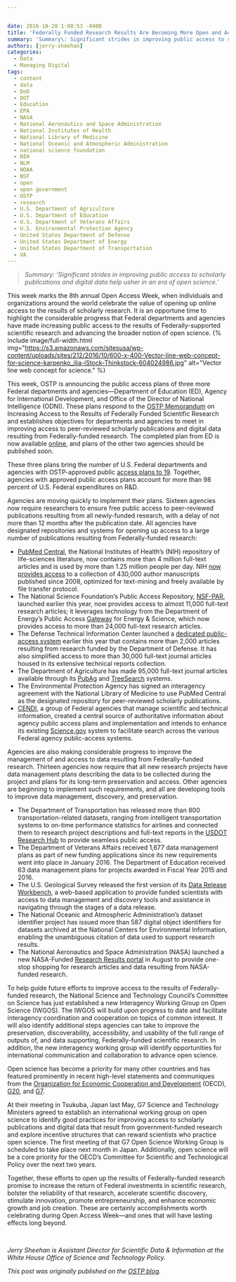 ```yaml
---


date: 2016-10-28 1:00:53 -0400
title: 'Federally Funded Research Results Are Becoming More Open and Accessible'
summary: 'Summary\: Significant strides in improving public access to scholarly publications and digital data help usher in an era of open science. This week marks the 8th annual Open Access Week, when individuals and organizations around the world celebrate the value of opening up online access to the results of scholarly research. It is an opportune'
authors: [jerry-sheehan]
categories:
  - Data
  - Managing Digital
tags:
  - content
  - data
  - DoD
  - DOT
  - Education
  - EPA
  - NASA
  - National Aeronautics and Space Administration
  - National Institutes of Health
  - National Library of Medicine
  - National Oceanic and Atmospheric Administration
  - national science foundation
  - NIH
  - NLM
  - NOAA
  - NSF
  - open
  - open government
  - OSTP
  - research
  - U.S. Department of Agriculture
  - U.S. Department of Education
  - U.S. Department of Veterans Affairs
  - U.S. Environmental Protection Agency
  - United States Department of Defense
  - United States Department of Energy
  - United States Department of Transportation
  - VA
---
```


> _Summary: 'Significant strides in improving public access to scholarly publications and digital data help usher in an era of open science._'

This week marks the 8th annual Open Access Week, when individuals and organizations around the world celebrate the value of opening up online access to the results of scholarly research. It is an opportune time to highlight the considerable progress that Federal departments and agencies have made increasing public access to the results of Federally-supported scientific research and advancing the broader notion of open science. 
{% include image/full-width.html img="https://s3.amazonaws.com/sitesusa/wp-content/uploads/sites/212/2016/10/600-x-400-Vector-line-web-concept-for-science-karpenko_ilia-iStock-Thinkstock-604024986.jpg" alt="Vector line web concept for science." %} 

This week, OSTP is announcing the public access plans of three more Federal departments and agencies—Department of Education (ED), Agency for International Development, and Office of the Director of National Intelligence (ODNI). These plans respond to the <a href="https://www.whitehouse.gov/sites/default/files/microsites/ostp/ostp_public_access_memo_2013.pdf" target="_blank">OSTP Memorandum</a> on Increasing Access to the Results of Federally Funded Scientific Research and establishes objectives for departments and agencies to meet in improving access to peer-reviewed scholarly publications and digital data resulting from Federally-funded research. The completed plan from ED is now available <a href="https://ies.ed.gov/funding/pdf/EDPlanPolicyDevelopmentGuidanceforPublicAccess.pdf" target="_blank">online</a>, and plans of the other two agencies should be published soon.

These three plans bring the number of U.S. Federal departments and agencies with OSTP-approved public <a href="https://cendi.gov/projects/Public_Access_Plans_US_Fed_Agencies.html" target="_blank">access plans to 19</a>. Together, agencies with approved public access plans account for more than 98 percent of U.S. Federal expenditures on R&D.

Agencies are moving quickly to implement their plans. Sixteen agencies now require researchers to ensure free public access to peer-reviewed publications resulting from all newly-funded research, with a delay of not more than 12 months after the publication date. All agencies have designated repositories and systems for opening up access to a large number of publications resulting from Federally-funded research:

  * <a href="https://www.ncbi.nlm.nih.gov/pmc/" target="_blank">PubMed Central</a>, the National Institutes of Health’s (NIH) repository of life-sciences literature, now contains more than 4 million full-text articles and is used by more than 1.25 million people per day. NIH <a href="http://www.ncbi.nlm.nih.gov/pmc/about/mscollection/" target="_blank">now provides access</a> to a collection of 430,000 author manuscripts published since 2008, optimized for text-mining and freely available by file transfer protocol.
  * The National Science Foundation’s Public Access Repository, <a href="http://par.nsf.gov/" target="_blank">NSF-PAR</a>, launched earlier this year, now provides access to almost 11,000 full-text research articles; it leverages technology from the Department of Energy’s Public Access <a href="http://www.osti.gov/pages/" target="_blank">Gateway</a> for Energy & Science, which now provides access to more than 24,000 full-text research articles.
  * The Defense Technical Information Center launched a <a href="http://www.dtic.mil/dtic/search/tr/journal.html" target="_blank">dedicated public-access system</a> earlier this year that contains more than 2,000 articles resulting from research funded by the Department of Defense. It has also simplified access to more than 30,000 full-text journal articles housed in its extensive technical reports collection.
  * The Department of Agriculture has made 95,000 full-text journal articles available through its <a href="https://pubag.nal.usda.gov/pubag/home.xhtml" target="_blank">PubAg</a> and <a href="http://www.treesearch.fs.fed.us/" target="_blank">TreeSearch</a> systems.
  * The Environmental Protection Agency has signed an interagency agreement with the National Library of Medicine to use PubMed Central as the designated repository for peer-reviewed scholarly publications.
  * <a href="https://cendi.gov/" target="_blank">CENDI</a>, a group of Federal agencies that manage scientific and technical information, created a central source of authoritative information about agency public access plans and implementation and intends to enhance its existing <a href="http://www.science.gov/" target="_blank">Science.gov</a> system to facilitate search across the various Federal agency public-access systems.

Agencies are also making considerable progress to improve the management of and access to data resulting from Federally-funded research. Thirteen agencies now require that all new research projects have data management plans describing the data to be collected during the project and plans for its long-term preservation and access. Other agencies are beginning to implement such requirements, and all are developing tools to improve data management, discovery, and preservation.

  * The Department of Transportation has released more than 800 transportation-related datasets, ranging from intelligent transportation systems to on-time performance statistics for airlines and connected them to research project descriptions and full-text reports in the <a href="http://ntlsearch.bts.gov/researchhub/index.do" target="_blank">USDOT Research Hub</a>‎  to provide seamless public access.
  * The Department of Veterans Affairs received 1,677 data management plans as part of new funding applications since its new requirements went into place in January 2016. The Department of Education received 63 data management plans for projects awarded in Fiscal Year 2015 and 2016.
  * The U.S. Geological Survey released the first version of its <a href="https://data.usgs.gov/datarelease/pages/login" target="_blank">Data Release Workbench</a>, a web-based application to provide funded scientists with access to data management and discovery tools and assistance in navigating through the stages of a data release.
  * The National Oceanic and Atmospheric Administration’s dataset identifier project has issued more than 587 digital object identifiers for datasets archived at the National Centers for Environmental Information, enabling the unambiguous citation of data used to support research results.
  * The National Aeronautics and Space Administration (NASA) launched a new NASA-Funded <a href="http://www.nasa.gov/open/researchaccess" target="_blank">Research Results portal</a> in August to provide one-stop shopping for research articles and data resulting from NASA-funded research.

To help guide future efforts to improve access to the results of Federally-funded research, the National Science and Technology Council’s Committee on Science has just established a new Interagency Working Group on Open Science (IWGOS). The IWGOS will build upon progress to date and facilitate interagency coordination and cooperation on topics of common interest. It will also identify additional steps agencies can take to improve the preservation, discoverability, accessibility, and usability of the full range of outputs of, and data supporting, Federally-funded scientific research. In addition, the new interagency working group will identify opportunities for international communication and collaboration to advance open science.

Open science has become a priority for many other countries and has featured prominently in recent high-level statements and communiques from the <a href="http://www.oecd.org/sti/daejeon-declaration-2015.htm" target="_blank">Organization for Economic Cooperation and Development</a> (OECD), <a href="http://www.g20.org/English/Dynamic/201609/t20160906_3396.html" target="_blank">G20</a>, and <a href="http://www8.cao.go.jp/cstp/kokusaiteki/g7_2016/20160517communique.pdf" target="_blank">G7</a>.

At their meeting in Tsukuba, Japan last May, G7 Science and Technology Ministers agreed to establish an international working group on open science to identify good practices for improving access to scholarly publications and digital data that result from government-funded research and explore incentive structures that can reward scientists who practice open science. The first meeting of that G7 Open Science Working Group is scheduled to take place next month in Japan. Additionally, open science will be a core priority for the OECD’s Committee for Scientific and Technological Policy over the next two years.

Together, these efforts to open up the results of Federally-funded research promise to increase the return of Federal investments in scientific research, bolster the reliability of that research, accelerate scientific discovery, stimulate innovation, promote entrepreneurship, and enhance economic growth and job creation. These are certainly accomplishments worth celebrating during Open Access Week—and ones that will have lasting effects long beyond.

&nbsp;

_Jerry Sheehan is Assistant Director for Scientific Data & Information at the White House Office of Science and Technology Policy._

_This post was originally published on the [OSTP blog](https://www.whitehouse.gov/administration/eop/ostp/blog)._